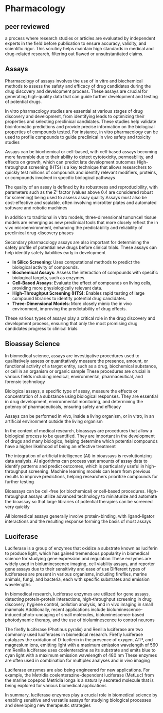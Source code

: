 # Pharmacology

## peer reviewed

a process where research studies or articles are evaluated by independent experts in the field before publication to ensure accuracy, validity, and scientific rigor. This scrutiny helps maintain high standards in medical and drug-related research, filtering out flawed or unsubstantiated claims.

## Assays

Pharmacology of assays involves the use of in vitro and biochemical methods to assess the safety and efficacy of drug candidates during the drug discovery and development process. These assays are crucial for generating high-quality data that can guide further development and testing of potential drugs.

In vitro pharmacology studies are essential at various stages of drug discovery and development, from identifying leads to optimizing their properties and selecting preclinical candidates. These studies help validate bioinformatic predictions and provide precise information on the biological properties of compounds tested. For instance, in vitro pharmacology can be used to profile compounds to guide preclinical in vivo safety and toxicity studies

Assays can be biochemical or cell-based, with cell-based assays becoming more favorable due to their ability to detect cytotoxicity, permeability, and effects on growth, which can predict late development outcomes High-throughput screening (HTS) is a key technique that allows researchers to quickly test millions of compounds and identify relevant modifiers, proteins, or compounds involved in specific biological pathways

The quality of an assay is defined by its robustness and reproducibility, with parameters such as the Z' factor (values above 0.4 are considered robust for screening) being used to assess assay quality Assays must also be cost-effective and scalable, often involving microtiter plates and automated software and robotic machines

In addition to traditional in vitro models, three-dimensional tumor/cell tissue models are emerging as new preclinical tools that more closely reflect the in vivo microenvironment, enhancing the predictability and reliability of preclinical drug-discovery phases

Secondary pharmacology assays are also important for determining the safety profile of potential new drugs before clinical trials. These assays can help identify safety liabilities early in development

* **In Silico Screening**: Uses computational methods to predict the biological activity of compounds.
* **Biochemical Assays**: Assess the interaction of compounds with specific biological targets, such as enzymes.
* **Cell-Based Assays**: Evaluate the effect of compounds on living cells, providing more physiologically relevant data.
* **High-Throughput Screening (HTS)**: Enables rapid testing of large compound libraries to identify potential drug candidates.
* **Three-Dimensional Models**: More closely mimic the in vivo environment, improving the predictability of drug effects.

These various types of assays play a critical role in the drug discovery and development process, ensuring that only the most promising drug candidates progress to clinical trials

## Bioassay Science

In biomedical science, assays are investigative procedures used to qualitatively assess or quantitatively measure the presence, amount, or functional activity of a target entity, such as a drug, biochemical substance, or cell in an organism or organic sample These procedures are crucial in various fields including medical, environmental, pharmaceutical, and forensic technology

Biological assays, a specific type of assay, measure the effects or concentration of a substance using biological responses. They are essential in drug development, environmental monitoring, and determining the potency of pharmaceuticals, ensuring safety and efficacy

Assays can be performed in vivo, inside a living organism, or in vitro, in an artificial environment outside the living organism

In the context of medical research, bioassays are procedures that allow a biological process to be quantified. They are important in the development of drugs and many biologics, helping determine which potential compounds have a higher likelihood of being an effective treatment

The integration of artificial intelligence (AI) in bioassays is revolutionizing data analysis. AI algorithms can process vast amounts of assay data to identify patterns and predict outcomes, which is particularly useful in high-throughput screening. Machine learning models can learn from previous results to improve predictions, helping researchers prioritize compounds for further testing

Bioassays can be cell-free (or biochemical) or cell-based procedures. High-throughput assays utilize advanced technology to miniaturize and automate the bioassay so that large libraries of potential therapies can be screened very quickly

All biomedical assays generally involve protein-binding, with ligand-ligator interactions and the resulting response forming the basis of most assays

## Luciferase

Luciferase is a group of enzymes that oxidize a substrate known as luciferin to produce light, which has gained tremendous popularity in biomedical science for studying gene expression and regulation These enzymes are widely used in bioluminescence imaging, cell viability assays, and reporter gene assays due to their sensitivity and ease of use Different types of luciferases are present in various organisms, including fireflies, marine animals, fungi, and bacteria, each with specific substrates and emission wavelengths

In biomedical research, luciferase enzymes are utilized for gene assays, detecting protein-protein interactions, high-throughput screening in drug discovery, hygiene control, pollution analysis, and in vivo imaging in small mammals Additionally, recent applications include bioluminescence-induced photo-uncaging of small molecules, bioluminescence-based photodynamic therapy, and the use of bioluminescence to control neurons

The firefly luciferase (Photinus pyralis) and Renilla luciferase are two commonly used luciferases in biomedical research. Firefly luciferase catalyzes the oxidation of D-luciferin in the presence of oxygen, ATP, and magnesium ions, emitting light with a maximum emission wavelength of 560 nm Renilla luciferase uses coelenterazine as its substrate and emits blue to cyan light with a maximum emission wavelength of 480 nm These enzymes are often used in combination for multiplex analyses and in vivo imaging

Luciferase enzymes are also being engineered for new applications. For example, the Metridia coelenterazine-dependent luciferase (MetLuc) from the marine copepod Metridia longa is a naturally secreted molecule that is being explored for various biomedical applications

In summary, luciferase enzymes play a crucial role in biomedical science by enabling sensitive and versatile assays for studying biological processes and developing new therapeutic strategies